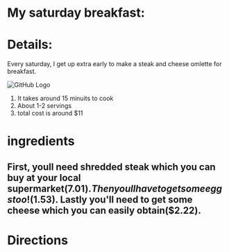 # My saturday breakfast:

# Details:
Every saturday, I get up extra early to make a steak and cheese omlette for breakfast. 

 ![GitHub Logo](http://www.cuisineandcocktails.com/wp-content/uploads/2017/01/IMG_3623-1024x768.jpg)

1. It takes around 15 minuits to cook
2. About 1-2 servings
3. total cost is around $11


# ingredients  

First, youll need shredded steak which you can buy at your local supermarket($7.01). Then youll have to get some eggs too!($1.53). Lastly you'll need to get some cheese which you can easily obtain($2.22).
--

# Directions
